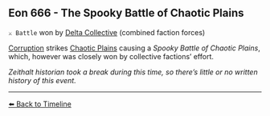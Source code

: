 ## Eon 666 - The Spooky Battle of Chaotic Plains

`⚔️ Battle` won by [Delta Collective](https://zeithalt.github.io/r/delta_collective.html) (combined faction forces)

[Corruption](https://zeithalt.github.io/r/corruption.html) strikes [Chaotic Plains](https://zeithalt.github.io/r/chaotic_plains.html) causing a _Spooky Battle of Chaotic Plains_, which, however was closely won by collective factions’ effort.

_Zeithalt historian took a break during this time, so there’s little or no written history of this event._



----------
[⬅️ Back to Timeline](https://zeithalt.github.io/t/#eon0666)